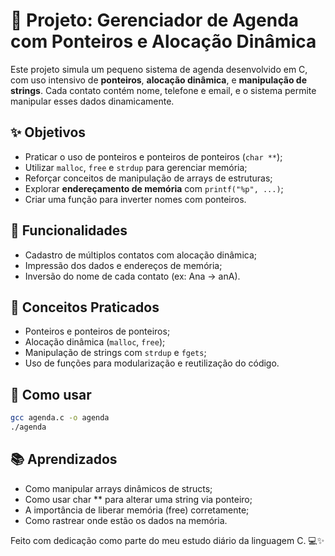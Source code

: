 # 📇 Projeto: Gerenciador de Agenda com Ponteiros e Alocação Dinâmica

Este projeto simula um pequeno sistema de agenda desenvolvido em C, com uso intensivo de **ponteiros**, **alocação dinâmica**, e **manipulação de strings**. Cada contato contém nome, telefone e email, e o sistema permite manipular esses dados dinamicamente.

## ✨ Objetivos

- Praticar o uso de ponteiros e ponteiros de ponteiros (`char **`);
- Utilizar `malloc`, `free` e `strdup` para gerenciar memória;
- Reforçar conceitos de manipulação de arrays de estruturas;
- Explorar **endereçamento de memória** com `printf("%p", ...)`;
- Criar uma função para inverter nomes com ponteiros.

## 🚀 Funcionalidades

- Cadastro de múltiplos contatos com alocação dinâmica;
- Impressão dos dados e endereços de memória;
- Inversão do nome de cada contato (ex: Ana → anA).

## 🧠 Conceitos Praticados

- Ponteiros e ponteiros de ponteiros;
- Alocação dinâmica (`malloc`, `free`);
- Manipulação de strings com `strdup` e `fgets`;
- Uso de funções para modularização e reutilização do código.

## 🔧 Como usar

```bash
gcc agenda.c -o agenda
./agenda
```

## 📚 Aprendizados

- Como manipular arrays dinâmicos de structs;
- Como usar char ** para alterar uma string via ponteiro;
- A importância de liberar memória (free) corretamente;
- Como rastrear onde estão os dados na memória.

Feito com dedicação como parte do meu estudo diário da linguagem C. 💻✨